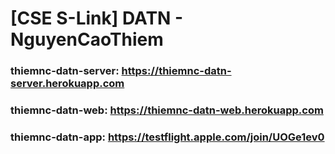 # [CSE S-Link] DATN - NguyenCaoThiem 

### thiemnc-datn-server:    https://thiemnc-datn-server.herokuapp.com
### thiemnc-datn-web:       https://thiemnc-datn-web.herokuapp.com
### thiemnc-datn-app:       https://testflight.apple.com/join/UOGe1ev0
